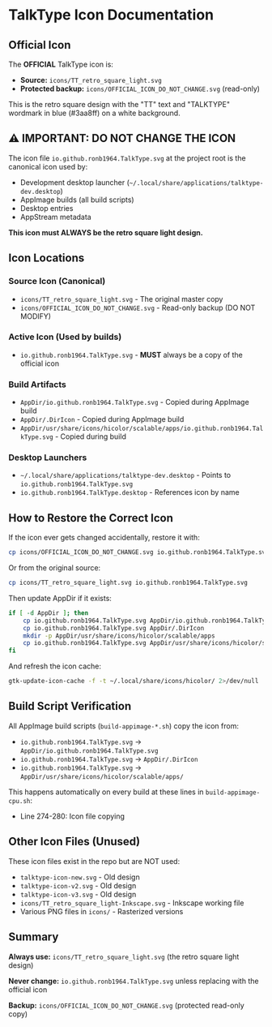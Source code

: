 # TalkType Icon Documentation

## Official Icon

The **OFFICIAL** TalkType icon is:
- **Source:** `icons/TT_retro_square_light.svg`
- **Protected backup:** `icons/OFFICIAL_ICON_DO_NOT_CHANGE.svg` (read-only)

This is the retro square design with the "TT" text and "TALKTYPE" wordmark in blue (#3aa8ff) on a white background.

## ⚠️ IMPORTANT: DO NOT CHANGE THE ICON

The icon file `io.github.ronb1964.TalkType.svg` at the project root is the canonical icon used by:
- Development desktop launcher (`~/.local/share/applications/talktype-dev.desktop`)
- AppImage builds (all build scripts)
- Desktop entries
- AppStream metadata

**This icon must ALWAYS be the retro square light design.**

## Icon Locations

### Source Icon (Canonical)
- `icons/TT_retro_square_light.svg` - The original master copy
- `icons/OFFICIAL_ICON_DO_NOT_CHANGE.svg` - Read-only backup (DO NOT MODIFY)

### Active Icon (Used by builds)
- `io.github.ronb1964.TalkType.svg` - **MUST** always be a copy of the official icon

### Build Artifacts
- `AppDir/io.github.ronb1964.TalkType.svg` - Copied during AppImage build
- `AppDir/.DirIcon` - Copied during AppImage build
- `AppDir/usr/share/icons/hicolor/scalable/apps/io.github.ronb1964.TalkType.svg` - Copied during build

### Desktop Launchers
- `~/.local/share/applications/talktype-dev.desktop` - Points to `io.github.ronb1964.TalkType.svg`
- `io.github.ronb1964.TalkType.desktop` - References icon by name

## How to Restore the Correct Icon

If the icon ever gets changed accidentally, restore it with:

```bash
cp icons/OFFICIAL_ICON_DO_NOT_CHANGE.svg io.github.ronb1964.TalkType.svg
```

Or from the original source:

```bash
cp icons/TT_retro_square_light.svg io.github.ronb1964.TalkType.svg
```

Then update AppDir if it exists:

```bash
if [ -d AppDir ]; then
    cp io.github.ronb1964.TalkType.svg AppDir/io.github.ronb1964.TalkType.svg
    cp io.github.ronb1964.TalkType.svg AppDir/.DirIcon
    mkdir -p AppDir/usr/share/icons/hicolor/scalable/apps
    cp io.github.ronb1964.TalkType.svg AppDir/usr/share/icons/hicolor/scalable/apps/
fi
```

And refresh the icon cache:

```bash
gtk-update-icon-cache -f -t ~/.local/share/icons/hicolor/ 2>/dev/null || true
```

## Build Script Verification

All AppImage build scripts (`build-appimage-*.sh`) copy the icon from:
- `io.github.ronb1964.TalkType.svg` → `AppDir/io.github.ronb1964.TalkType.svg`
- `io.github.ronb1964.TalkType.svg` → `AppDir/.DirIcon`
- `io.github.ronb1964.TalkType.svg` → `AppDir/usr/share/icons/hicolor/scalable/apps/`

This happens automatically on every build at these lines in `build-appimage-cpu.sh`:
- Line 274-280: Icon file copying

## Other Icon Files (Unused)

These icon files exist in the repo but are NOT used:
- `talktype-icon-new.svg` - Old design
- `talktype-icon-v2.svg` - Old design
- `talktype-icon-v3.svg` - Old design
- `icons/TT_retro_square_light-Inkscape.svg` - Inkscape working file
- Various PNG files in `icons/` - Rasterized versions

## Summary

**Always use:** `icons/TT_retro_square_light.svg` (the retro square light design)

**Never change:** `io.github.ronb1964.TalkType.svg` unless replacing with the official icon

**Backup:** `icons/OFFICIAL_ICON_DO_NOT_CHANGE.svg` (protected read-only copy)
